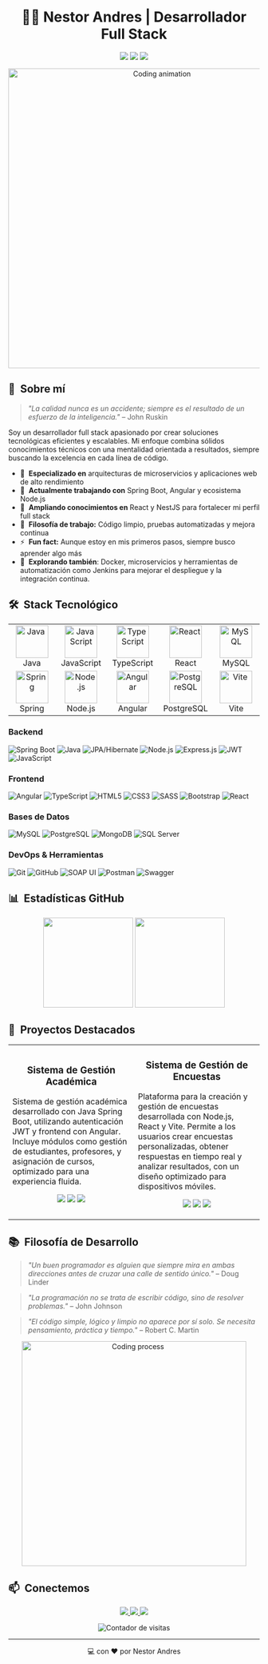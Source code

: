 <h1 align="center">👨‍💻 Nestor Andres | Desarrollador Full Stack</h1>

<p align="center">
  <a href="https://www.linkedin.com/in/nestorat/"><img src="https://img.shields.io/badge/LinkedIn-nestorat-0077B5?style=for-the-badge&logo=linkedin&logoColor=white"></a>
  <a href="mailto:atiroandres@gmail.com"><img src="https://img.shields.io/badge/Email-atiroandres@gmail.com-D14836?style=for-the-badge&logo=gmail&logoColor=white"></a>
  <a href="tel:+51940970572"><img src="https://img.shields.io/badge/Tel%C3%A9fono-940970572-25D366?style=for-the-badge&logo=whatsapp&logoColor=white"></a>
</p>

<p align="center">
  <img src="https://media.giphy.com/media/qgQUggAC3Pfv687qPC/giphy.gif" width="600" alt="Coding animation">
</p>

## 🚀 &nbsp;Sobre mí

> *"La calidad nunca es un accidente; siempre es el resultado de un esfuerzo de la inteligencia."* – John Ruskin

Soy un desarrollador full stack apasionado por crear soluciones tecnológicas eficientes y escalables. Mi enfoque combina sólidos conocimientos técnicos con una mentalidad orientada a resultados, siempre buscando la excelencia en cada línea de código.

- 💼 &nbsp;**Especializado en** arquitecturas de microservicios y aplicaciones web de alto rendimiento
- 🔭 &nbsp;**Actualmente trabajando con** Spring Boot, Angular y ecosistema Node.js
- 🌱 &nbsp;**Ampliando conocimientos en** React y NestJS para fortalecer mi perfil full stack
- 🧠 &nbsp;**Filosofía de trabajo:** Código limpio, pruebas automatizadas y mejora continua
- ⚡ &nbsp;**Fun fact:**  Aunque estoy en mis primeros pasos, siempre busco aprender algo más
- 🔧 &nbsp;**Explorando también**: Docker, microservicios y herramientas de automatización como Jenkins para mejorar el despliegue y la integración continua.

## 🛠️ &nbsp;Stack Tecnológico

<table align="center">
  <tr>
    <td align="center" width="96">
      <img src="https://techstack-generator.vercel.app/java-icon.svg" alt="Java" width="65" height="65" />
      <br>Java
    </td>
    <td align="center" width="96">
      <img src="https://techstack-generator.vercel.app/js-icon.svg" alt="JavaScript" width="65" height="65" />
      <br>JavaScript
    </td>
    <td align="center" width="96">
      <img src="https://techstack-generator.vercel.app/ts-icon.svg" alt="TypeScript" width="65" height="65" />
      <br>TypeScript
    </td>
    <td align="center" width="96">
      <img src="https://cdn.jsdelivr.net/gh/devicons/devicon/icons/react/react-original.svg" alt="React" width="65" height="65" />
      <br>React
    </td>
    <td align="center" width="96">
      <img src="https://techstack-generator.vercel.app/mysql-icon.svg" alt="MySQL" width="65" height="65" />
      <br>MySQL
    </td>
  </tr>
  <tr>
    <td align="center" width="96">
      <img src="https://cdn.jsdelivr.net/gh/devicons/devicon/icons/spring/spring-original.svg" alt="Spring" width="65" height="65" />
      <br>Spring
    </td>
    <td align="center" width="96">
      <img src="https://cdn.jsdelivr.net/gh/devicons/devicon/icons/nodejs/nodejs-original.svg" alt="Node.js" width="65" height="65" />
      <br>Node.js
    </td>
    <td align="center" width="96">
      <img src="https://cdn.jsdelivr.net/gh/devicons/devicon/icons/angularjs/angularjs-original.svg" alt="Angular" width="65" height="65" />
      <br>Angular
    </td>
    <td align="center" width="96">
      <img src="https://cdn.jsdelivr.net/gh/devicons/devicon/icons/postgresql/postgresql-original.svg" alt="PostgreSQL" width="65" height="65" />
      <br>PostgreSQL
    </td>
    <td align="center" width="96">
      <img src="https://cdn.jsdelivr.net/gh/devicons/devicon/icons/vite/vite-original.svg" alt="Vite" width="65" height="65" />
      <br>Vite
    </td>
  </tr>
</table>


### Backend
![Spring Boot](https://img.shields.io/badge/Spring%20Boot-6DB33F?style=for-the-badge&logo=spring&logoColor=white)
![Java](https://img.shields.io/badge/Java-ED8B00?style=for-the-badge&logo=openjdk&logoColor=white)
![JPA/Hibernate](https://img.shields.io/badge/JPA%2FHibernate-59666C?style=for-the-badge&logo=hibernate&logoColor=white)
![Node.js](https://img.shields.io/badge/Node.js-339933?style=for-the-badge&logo=nodedotjs&logoColor=white)
![Express.js](https://img.shields.io/badge/Express.js-000000?style=for-the-badge&logo=express&logoColor=white)
![JWT](https://img.shields.io/badge/JWT-000000?style=for-the-badge&logo=JSON%20web%20tokens&logoColor=white)
![JavaScript](https://img.shields.io/badge/JavaScript-F7DF1E?style=for-the-badge&logo=javascript&logoColor=black)
### Frontend
![Angular](https://img.shields.io/badge/Angular-DD0031?style=for-the-badge&logo=angular&logoColor=white)
![TypeScript](https://img.shields.io/badge/TypeScript-007ACC?style=for-the-badge&logo=typescript&logoColor=white)
![HTML5](https://img.shields.io/badge/HTML5-E34F26?style=for-the-badge&logo=html5&logoColor=white)
![CSS3](https://img.shields.io/badge/CSS3-1572B6?style=for-the-badge&logo=css3&logoColor=white)
![SASS](https://img.shields.io/badge/Sass-CC6699?style=for-the-badge&logo=sass&logoColor=white)
![Bootstrap](https://img.shields.io/badge/Bootstrap-563D7C?style=for-the-badge&logo=bootstrap&logoColor=white)
![React](https://img.shields.io/badge/React-20232A?style=for-the-badge&logo=react&logoColor=61DAFB)
### Bases de Datos
![MySQL](https://img.shields.io/badge/MySQL-4479A1?style=for-the-badge&logo=mysql&logoColor=white)
![PostgreSQL](https://img.shields.io/badge/PostgreSQL-316192?style=for-the-badge&logo=postgresql&logoColor=white)
![MongoDB](https://img.shields.io/badge/MongoDB-4EA94B?style=for-the-badge&logo=mongodb&logoColor=white)
![SQL Server](https://img.shields.io/badge/SQL%20Server-CC2927?style=for-the-badge&logo=microsoftsqlserver&logoColor=white)


### DevOps & Herramientas
![Git](https://img.shields.io/badge/Git-F05032?style=for-the-badge&logo=git&logoColor=white)
![GitHub](https://img.shields.io/badge/GitHub-181717?style=for-the-badge&logo=github&logoColor=white)
![SOAP UI](https://img.shields.io/badge/SOAP%20UI-1D72C2?style=for-the-badge&logo=soapui&logoColor=white)
![Postman](https://img.shields.io/badge/Postman-FF6C37?style=for-the-badge&logo=postman&logoColor=white)
![Swagger](https://img.shields.io/badge/Swagger-85EA2D?style=for-the-badge&logo=swagger&logoColor=black)

## 📊 &nbsp;Estadísticas GitHub

<p align="center">
  <img height="180em" src="https://github-readme-stats.vercel.app/api?username=NestorAndres1215&show_icons=true&theme=radical&include_all_commits=true"/>
  <img height="180em" src="https://github-readme-stats.vercel.app/api/top-langs/?username=NestorAndres1215&layout=compact&langs_count=8&theme=radical"/>
</p>


## 🌟 &nbsp;Proyectos Destacados

<table>
  <tr>
    <td width="50%">
      <h3 align="center">Sistema de Gestión Académica</h3>
      <p>
        Sistema de gestión académica desarrollado con Java Spring Boot, utilizando autenticación JWT y frontend con Angular. Incluye módulos como gestión de estudiantes, profesores, y asignación de cursos, optimizado para una experiencia fluida.
      </p>
      <p align="center">
        <img src="https://img.shields.io/badge/Java%20Spring%20Boot-6DB33F?style=flat-square&logo=spring&logoColor=white" />
        <img src="https://img.shields.io/badge/Angular-DD0031?style=flat-square&logo=angular&logoColor=white" />
        <img src="https://img.shields.io/badge/JWT-000000?style=flat-square&logo=json-web-tokens&logoColor=white" />
      </p>
    </td>
    <td width="50%">
      <h3 align="center">Sistema de Gestión de Encuestas</h3>
      <p>
        Plataforma para la creación y gestión de encuestas desarrollada con Node.js, React y Vite. Permite a los usuarios crear encuestas personalizadas, obtener respuestas en tiempo real y analizar resultados, con un diseño optimizado para dispositivos móviles.
      </p>
      <p align="center">
        <img src="https://img.shields.io/badge/Node.js-339933?style=flat-square&logo=node.js&logoColor=white" />
        <img src="https://img.shields.io/badge/React-61DAFB?style=flat-square&logo=react&logoColor=black" />
        <img src="https://img.shields.io/badge/Vite-646CFF?style=flat-square&logo=vite&logoColor=white" />
      </p>
    </td>
  </tr>
</table>


## 📚 &nbsp;Filosofía de Desarrollo

> *"Un buen programador es alguien que siempre mira en ambas direcciones antes de cruzar una calle de sentido único."* – Doug Linder

> *"La programación no se trata de escribir código, sino de resolver problemas."* – John Johnson

> *"El código simple, lógico y limpio no aparece por sí solo. Se necesita pensamiento, práctica y tiempo."* – Robert C. Martin

<p align="center">
  <img src="https://media.giphy.com/media/ZVik7pBtu9dNS/giphy.gif" width="450" alt="Coding process">
</p>

## 📫 &nbsp;Conectemos

<p align="center">
  <a href="https://www.linkedin.com/in/nestorat/">
    <img src="https://img.shields.io/badge/-nestorat-0077B5?style=for-the-badge&logo=Linkedin&logoColor=white"/>
  </a>
<a href="mailto:atiroandres@gmail.com">
  <img src="https://img.shields.io/badge/-atiroandres@gmail.com-D14836?style=for-the-badge&logo=Gmail&logoColor=white"/>
</a>

  <a href="https://github.com/NestorAndres1215">
    <img src="https://img.shields.io/badge/-nestorat-181717?style=for-the-badge&logo=GitHub&logoColor=white"/>
  </a>
</p>

<p align="center">
  <img src="https://komarev.com/ghpvc/?username=nestorat&style=flat-square&color=blue" alt="Contador de visitas" />
</p>

---

<p align="center">💻 con ❤️ por Nestor Andres </p>
